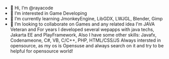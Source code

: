- 👋 Hi, I’m @rayacode
- 👀 I’m interested in Game Developing
- 🌱 I’m currently learning JmonkeyEngine, LibGDX, LWJGL, Blender, Gimp 
- 💞️ I’m looking to collaborate on Games and any related idea
I'm JAVA Veteran and For years I developed several wepapps with java techs, 
Jakarta EE and PlayFramework, Also I have some other skills: Javafx, Codenameone, C#, VB, C/C++, PHP, HTML/CSS/JS
Always intersted in opensource, as my os is Opensuse and always search on it and try to be helpful for opensource world!


